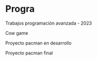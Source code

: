 # Progra
Trabajos programación avanzada - 2023 

Cow game

Proyecto pacman en desarrollo

Proyecto pacman final
